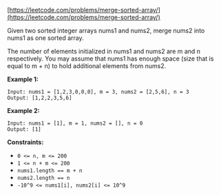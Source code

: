 [https://leetcode.com/problems/merge-sorted-array/](https://leetcode.com/problems/merge-sorted-array/)

Given two sorted integer arrays nums1 and nums2, merge nums2 into nums1 as one sorted array.

The number of elements initialized in nums1 and nums2 are m and n respectively. You may assume that nums1 has enough space (size that is equal to m + n) to hold additional elements from nums2.

**Example 1:**
```
Input: nums1 = [1,2,3,0,0,0], m = 3, nums2 = [2,5,6], n = 3
Output: [1,2,2,3,5,6]
```

**Example 2:**
```
Input: nums1 = [1], m = 1, nums2 = [], n = 0
Output: [1]
```

**Constraints:**

- `0 <= n, m <= 200`
- `1 <= n + m <= 200`
- `nums1.length == m + n`
- `nums2.length == n`
- `-10^9 <= nums1[i], nums2[i] <= 10^9`


